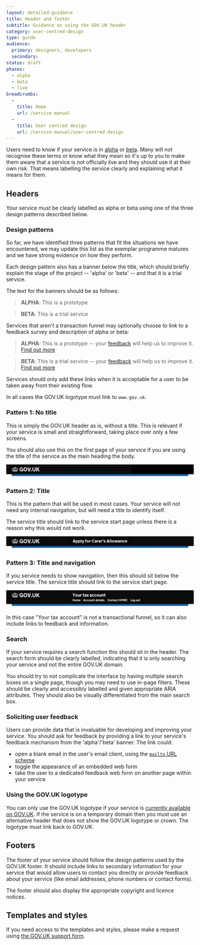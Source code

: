 ```yaml
---
layout: detailed-guidance
title: Header and footer
subtitle: Guidance on using the GOV.UK header
category: user-centred-design
type: guide
audience:
  primary: designers, developers
  secondary:
status: draft
phases:
  - alpha
  - beta
  - live
breadcrumbs:
  -
    title: Home
    url: /service-manual
  -
    title: User centred design
    url: /service-manual/user-centred-design
---
```


Users need to know if your service is in [alpha](/service-manual/phases/alpha) or [beta](/service-manual/phases/beta). Many will not recognise these terms or know what they mean so it's up to you to make them aware that a service is not officially live and they should use it at their own risk. That means labelling the service clearly and explaining what it means for them.

## Headers

Your service must be clearly labelled as alpha or beta using one of the three design patterns described below.

### Design patterns

So far, we have identified three patterns that fit the situations we have encountered, we may update this list as the exemplar programme matures and we have strong evidence on how they perform.

Each design pattern also has a banner below the title, which should briefly explain the stage of the project -- 'alpha' or 'beta' -- and that it is a trial service.

The text for the banners should be as follows:

> **ALPHA**: This is a prototype

> **BETA**: This is a trial service

Services that aren't a transaction funnel may optionally choose to link to a feedback survey and description of alpha or beta:

> **ALPHA**: This is a prototype -- your [feedback]() will help us to improve it. [Find out more](/service-manual/phases/alpha)

> **BETA**: This is a trial service -- your [feedback]() will help us to improve it. [Find out more](/service-manual/phases/beta)

Services should only add these links when it is acceptable for a user to be taken away from their existing flow.

In all cases the GOV.UK logotype must link to `www.gov.uk`.

### Pattern 1: No title

This is simply the GOV.UK header as is, without a title. This is relevant if your service is small and straightforward, taking place over only a few screens.

You should also use this on the first page of your service if you are using the title of the service as the main heading the body.

![Pattern 1: No title](/service-manual/assets/images/header-footer/header-pattern-1.png)

### Pattern 2: Title

This is the pattern that will be used in most cases. Your service will not need any internal navigation, but will need a title to identify itself.

The service title should link to the service start page unless there is a reason why this would not work.

![Pattern 2: Title](/service-manual/assets/images/header-footer/header-pattern-2.png)

### Pattern 3: Title and navigation

If you service needs to show navigation, then this should sit below the service title. The service title should link to the service start page.

![Pattern 3: Title and navigation](/service-manual/assets/images/header-footer/header-pattern-3.png)

In this case "Your tax account" is not a transactional funnel, so it can also include links to feedback and information.

### Search

If your service requires a search function this should sit in the header. The search form should be clearly labelled, indicating that it is only searching your service and not the entire GOV.UK domain.

You should try to not complicate the interface by having multiple search boxes on a single page, though you may need to use in-page filters. These should be clearly and accessibly labelled and given appropriate ARIA attributes. They should also be visually differentiated from the main search box.

### Soliciting user feedback

Users can provide data that is invaluable for developing and improving your service. You should ask for feedback by providing a link to your service's feedback mechanism from the 'alpha'/'beta' banner. The link could:

* open a blank email in the user's email client, using the [`mailto` URL scheme](https://www.ietf.org/rfc/rfc2368.txt)
* toggle the appearance of an embedded web form
* take the user to a dedicated feedback web form on another page within your service

### Using the GOV.UK logotype

You can only use the GOV.UK logotype if your service is [currently available on GOV.UK](/service-manual/user-centred-design/service-look-and-feel). If the service is on a temporary domain then you must use an alternative header that does not show the GOV.UK logotype or crown. The logotype must link back to GOV.UK.

## Footers

The footer of your service should follow the design patterns used by the GOV.UK footer. It should include links to secondary information for your service that would allow users to contact you directly or provide feedback about your service (like email addresses, phone numbers or contact forms).

The footer should also display the appropriate copyright and licence notices.

## Templates and styles

If you need access to the templates and styles, please make a request using [the GOV.UK support form](/support/internal).
